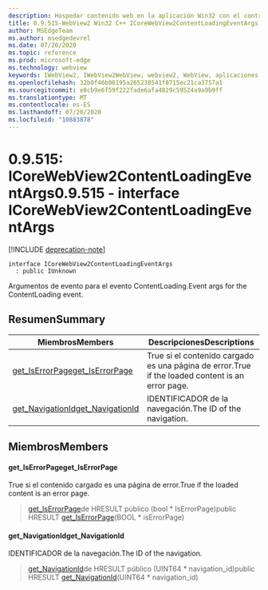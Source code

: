 ```yaml
---
description: Hospedar contenido web en la aplicación Win32 con el control Microsoft Edge WebView2
title: 0.9.515-WebView2 Win32 C++ ICoreWebView2ContentLoadingEventArgs
author: MSEdgeTeam
ms.author: msedgedevrel
ms.date: 07/20/2020
ms.topic: reference
ms.prod: microsoft-edge
ms.technology: webview
keywords: IWebView2, IWebView2WebView, webview2, WebView, aplicaciones Win32, Win32, Edge, ICoreWebView2, ICoreWebView2Controller, control de explorador, HTML Edge
ms.openlocfilehash: 32b0f46b00195a265238541f8715ec21ca3757a1
ms.sourcegitcommit: e0cb9e6f59f222fade6afa4829c59524a9a9b9ff
ms.translationtype: MT
ms.contentlocale: es-ES
ms.lasthandoff: 07/20/2020
ms.locfileid: "10883878"
---
```

# <span data-ttu-id="6d640-104">0.9.515: ICoreWebView2ContentLoadingEventArgs</span><span class="sxs-lookup"><span data-stu-id="6d640-104">0.9.515 - interface ICoreWebView2ContentLoadingEventArgs</span></span> 

[!INCLUDE [deprecation-note](../../includes/deprecation-note.md)]

```
interface ICoreWebView2ContentLoadingEventArgs
  : public IUnknown
```

<span data-ttu-id="6d640-105">Argumentos de evento para el evento ContentLoading.</span><span class="sxs-lookup"><span data-stu-id="6d640-105">Event args for the ContentLoading event.</span></span>

## <span data-ttu-id="6d640-106">Resumen</span><span class="sxs-lookup"><span data-stu-id="6d640-106">Summary</span></span>

 <span data-ttu-id="6d640-107">Miembros</span><span class="sxs-lookup"><span data-stu-id="6d640-107">Members</span></span>                        | <span data-ttu-id="6d640-108">Descripciones</span><span class="sxs-lookup"><span data-stu-id="6d640-108">Descriptions</span></span>
--------------------------------|---------------------------------------------
[<span data-ttu-id="6d640-109">get_IsErrorPage</span><span class="sxs-lookup"><span data-stu-id="6d640-109">get_IsErrorPage</span></span>](#get_iserrorpage) | <span data-ttu-id="6d640-110">True si el contenido cargado es una página de error.</span><span class="sxs-lookup"><span data-stu-id="6d640-110">True if the loaded content is an error page.</span></span>
[<span data-ttu-id="6d640-111">get_NavigationId</span><span class="sxs-lookup"><span data-stu-id="6d640-111">get_NavigationId</span></span>](#get_navigationid) | <span data-ttu-id="6d640-112">IDENTIFICADOR de la navegación.</span><span class="sxs-lookup"><span data-stu-id="6d640-112">The ID of the navigation.</span></span>

## <span data-ttu-id="6d640-113">Miembros</span><span class="sxs-lookup"><span data-stu-id="6d640-113">Members</span></span>

#### <span data-ttu-id="6d640-114">get_IsErrorPage</span><span class="sxs-lookup"><span data-stu-id="6d640-114">get_IsErrorPage</span></span> 

<span data-ttu-id="6d640-115">True si el contenido cargado es una página de error.</span><span class="sxs-lookup"><span data-stu-id="6d640-115">True if the loaded content is an error page.</span></span>

> <span data-ttu-id="6d640-116">[get_IsErrorPage](#get_iserrorpage)de HRESULT público (bool \* IsErrorPage)</span><span class="sxs-lookup"><span data-stu-id="6d640-116">public HRESULT [get_IsErrorPage](#get_iserrorpage)(BOOL \* isErrorPage)</span></span>

#### <span data-ttu-id="6d640-117">get_NavigationId</span><span class="sxs-lookup"><span data-stu-id="6d640-117">get_NavigationId</span></span> 

<span data-ttu-id="6d640-118">IDENTIFICADOR de la navegación.</span><span class="sxs-lookup"><span data-stu-id="6d640-118">The ID of the navigation.</span></span>

> <span data-ttu-id="6d640-119">[get_NavigationId](#get_navigationid)de HRESULT público (UINT64 \* navigation_id)</span><span class="sxs-lookup"><span data-stu-id="6d640-119">public HRESULT [get_NavigationId](#get_navigationid)(UINT64 \* navigation_id)</span></span>

